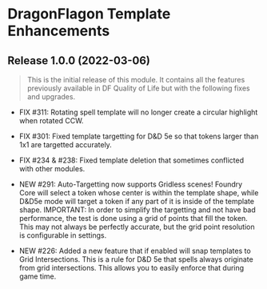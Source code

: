 # DragonFlagon Template Enhancements

## Release 1.0.0 (2022-03-06)

> This is the initial release of this module. It contains all the features previously available in DF Quality of Life but with the following fixes and upgrades.

- FIX #311: Rotating spell template will no longer create a circular highlight when rotated CCW.
- FIX #301: Fixed template targetting for D&D 5e so that tokens larger than 1x1 are targetted accurately.
- FIX #234 & #238: Fixed template deletion that sometimes conflicted with other modules.

- NEW #291: Auto-Targetting now supports Gridless scenes! Foundry Core will select a token whose center is within the template shape, while D&D5e mode will target a token if any part of it is inside of the template shape. IMPORTANT: In order to simplify the targetting and not have bad performance, the test is done using a grid of points that fill the token. This may not always be perfectly accurate, but the grid point resolution is configurable in settings.
- NEW #226: Added a new feature that if enabled will snap templates to Grid Intersections. This is a rule for D&D 5e that spells always originate from grid intersections. This allows you to easily enforce that during game time.
